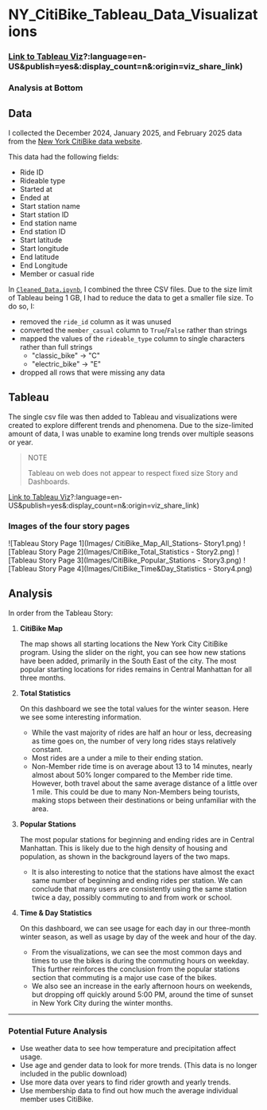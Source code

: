 # NY_CitiBike_Tableau_Data_Visualizations

### **[Link to Tableau Viz](https://public.tableau.com/app/profile/jonathan.yang1344/viz/CitiBikeDataVisualizationAnalysis/CitiBikeData-Story)?:language=en-US&publish=yes&:display_count=n&:origin=viz_share_link)**

### Analysis at Bottom

## Data
I collected the December 2024, January 2025, and February 2025 data from the [New York CitiBike data website](https://s3.amazonaws.com/tripdata/index.html).

This data had the following fields:

- Ride ID
- Rideable type
- Started at
- Ended at
- Start station name
- Start station ID
- End station name
- End station ID
- Start latitude
- Start longitude
- End latitude
- End Longitude
- Member or casual ride

In [`Cleaned_Data.ipynb`](Cleaned_Data.ipynb), I combined the three CSV files. Due to the size limit of Tableau being 1 GB, I had to reduce the data to get a smaller file size. To do so, I:
- removed the `ride_id` column as it was unused
- converted the `member_casual` column to `True`/`False` rather than strings
- mapped the values of the `rideable_type` column to single characters rather than full strings
    - "classic_bike"  -> "C"
    - "electric_bike" -> "E"
- dropped all rows that were missing any data

## Tableau
The single csv file was then added to Tableau and visualizations were created to explore different trends and phenomena. Due to the size-limited amount of data, I was unable to examine long trends over multiple seasons or year.

> NOTE
>
> Tableau on web does not appear to respect fixed size Story and Dashboards.

[Link to Tableau Viz](https://public.tableau.com/app/profile/jonathan.yang1344/viz/CitiBikeDataVisualizationAnalysis/CitiBikeData-Story)?:language=en-US&publish=yes&:display_count=n&:origin=viz_share_link)
### Images of the four story pages
![Tableau Story Page 1](Images/ CitiBike_Map_All_Stations- Story1.png)
![Tableau Story Page 2](Images/CitiBike_Total_Statistics - Story2.png)
![Tableau Story Page 3](Images/CitiBike_Popular_Stations - Story3.png)
![Tableau Story Page 4](Images/CitiBike_Time&Day_Statistics - Story4.png)

## Analysis

In order from the Tableau Story:

1. **CitiBike Map**

    The map shows all starting locations the New York City CitiBike program. Using the slider on the right, you can see how new stations have been added, primarily in the South East of the city. The most popular starting locations for rides remains in Central Manhattan for all three months.

2. **Total Statistics**

    On this dashboard we see the total values for the winter season. Here we see some interesting information.
    - While the vast majority of rides are half an hour or less, decreasing as time goes on, the number of very long rides stays relatively constant.
    - Most rides are a under a mile to their ending station. 
    - Non-Member ride time is on average about 13 to 14 minutes, nearly almost about 50% longer compared to the Member ride time. However, both travel about the same average distance of a little over 1 mile. This could be due to many Non-Members being tourists, making stops between their destinations or being unfamiliar with the area.

3. **Popular Stations**

    The most popular stations for beginning and ending rides are in Central Manhattan. This is likely due to the high density of housing and population, as shown in the background layers of the two maps.
    - It is also interesting to notice that the stations have almost the exact same number of beginning and ending rides per station. We can conclude that many users are consistently using the same station twice a day, possibly commuting to and from  work or school.

4. **Time & Day Statistics**

    On this dashboard, we can see usage for each day in our three-month winter season, as well as usage by day of the week and hour of the day.
    - From the visualizations, we can see the most common days and times to use the bikes is during the commuting hours on weekday. This further reinforces the conclusion from the popular stations section that commuting is a major use case of the bikes.
    - We also see an increase in the early afternoon hours on weekends, but dropping off quickly around 5:00 PM, around the time of sunset in New York City during the winter months.
    
<hr>

### Potential Future Analysis
- Use weather data to see how temperature and precipitation affect usage.
- Use age and gender data to look for more trends. (This data is no longer included in the public download)
- Use more data over years to find rider growth and yearly trends.
- Use membership data to find out how much the average individual member uses CitiBike.
